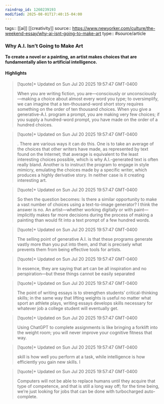```yaml
---
raindrop_id: 1260239193
modified: 2025-08-01T17:40:15-04:00
---
```

tags:: [[ai]] [[creativity]]
source:: https://www.newyorker.com/culture/the-weekend-essay/why-ai-isnt-going-to-make-art
type:: #source/article

### Why A.I. Isn’t Going to Make Art

**To create a novel or a painting, an artist makes choices that are fundamentally alien to artificial intelligence.**



#### Highlights

> [!quote]+ Updated on Sun Jul 20 2025 19:57:47 GMT-0400
>
> When you are writing fiction, you are—consciously or unconsciously—making a choice about almost every word you type; to oversimplify, we can imagine that a ten-thousand-word short story requires something on the order of ten thousand choices. When you give a generative-A.I. program a prompt, you are making very few choices; if you supply a hundred-word prompt, you have made on the order of a hundred choices.

> [!quote]+ Updated on Sun Jul 20 2025 19:57:47 GMT-0400
>
> . There are various ways it can do this. One is to take an average of the choices that other writers have made, as represented by text found on the Internet; that average is equivalent to the least interesting choices possible, which is why A.I.-generated text is often really bland. Another is to instruct the program to engage in style mimicry, emulating the choices made by a specific writer, which produces a highly derivative story. In neither case is it creating interesting art.

> [!quote]+ Updated on Sun Jul 20 2025 19:57:47 GMT-0400
>
> So then the question becomes: Is there a similar opportunity to make a vast number of choices using a text-to-image generator? I think the answer is no. An artist—whether working digitally or with paint—implicitly makes far more decisions during the process of making a painting than would fit into a text prompt of a few hundred words.

> [!quote]+ Updated on Sun Jul 20 2025 19:57:47 GMT-0400
>
> The selling point of generative A.I. is that these programs generate vastly more than you put into them, and that is precisely what prevents them from being effective tools for artists.

> [!quote]+ Updated on Sun Jul 20 2025 19:57:47 GMT-0400
>
> In essence, they are saying that art can be all inspiration and no perspiration—but these things cannot be easily separated

> [!quote]+ Updated on Sun Jul 20 2025 19:57:47 GMT-0400
>
> The point of writing essays is to strengthen students’ critical-thinking skills; in the same way that lifting weights is useful no matter what sport an athlete plays, writing essays develops skills necessary for whatever job a college student will eventually get.

> [!quote]+ Updated on Sun Jul 20 2025 19:57:47 GMT-0400
>
> Using ChatGPT to complete assignments is like bringing a forklift into the weight room; you will never improve your cognitive fitness that way.

> [!quote]+ Updated on Sun Jul 20 2025 19:57:47 GMT-0400
>
> skill is how well you perform at a task, while intelligence is how efficiently you gain new skills. I

> [!quote]+ Updated on Sun Jul 20 2025 19:57:47 GMT-0400
>
> Computers will not be able to replace humans until they acquire that type of competence, and that is still a long way off; for the time being, we’re just looking for jobs that can be done with turbocharged auto-complete.
